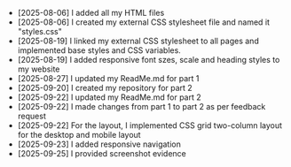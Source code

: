 - [2025-08-06] I added all my HTML files 
- [2025-08-06] I created my external CSS stylesheet file and named it "styles.css"
- [2025-08-19] I linked my external CSS stylesheet to all pages and implemented base styles and CSS variables. 
- [2025-08-19] I added responsive font szes, scale and heading styles to my website
- [2025-08-27] I updated my ReadMe.md for part 1
- [2025-09-20] I created my repository for part 2
- [2025-09-22] I updated my ReadMe.md for part 2
- [2025-09-22] I made changes from part 1 to part 2 as per feedback request 
- [2025-09-22] For the layout, I implemented CSS grid two-column layout for the desktop and mobile layout
- [2025-09-23] I added responsive navigation
- [2025-09-25] I provided screenshot evidence
